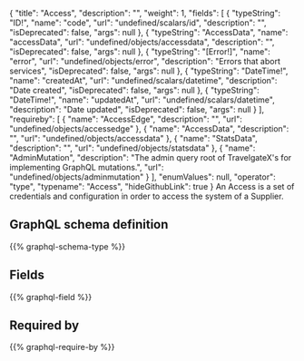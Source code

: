 {
  "title": "Access",
  "description": "",
  "weight": 1,
  "fields": [
    {
      "typeString": "ID!",
      "name": "code",
      "url": "undefined/scalars/id",
      "description": "",
      "isDeprecated": false,
      "args": null
    },
    {
      "typeString": "AccessData",
      "name": "accessData",
      "url": "undefined/objects/accessdata",
      "description": "",
      "isDeprecated": false,
      "args": null
    },
    {
      "typeString": "[Error!]",
      "name": "error",
      "url": "undefined/objects/error",
      "description": "Errors that abort services",
      "isDeprecated": false,
      "args": null
    },
    {
      "typeString": "DateTime!",
      "name": "createdAt",
      "url": "undefined/scalars/datetime",
      "description": "Date created",
      "isDeprecated": false,
      "args": null
    },
    {
      "typeString": "DateTime!",
      "name": "updatedAt",
      "url": "undefined/scalars/datetime",
      "description": "Date updated",
      "isDeprecated": false,
      "args": null
    }
  ],
  "requireby": [
    {
      "name": "AccessEdge",
      "description": "",
      "url": "undefined/objects/accessedge"
    },
    {
      "name": "AccessData",
      "description": "",
      "url": "undefined/objects/accessdata"
    },
    {
      "name": "StatsData",
      "description": "",
      "url": "undefined/objects/statsdata"
    },
    {
      "name": "AdminMutation",
      "description": "The admin query root of TravelgateX's for implementing GraphQL mutations.",
      "url": "undefined/objects/adminmutation"
    }
  ],
  "enumValues": null,
  "operator": "type",
  "typename": "Access",
  "hideGithubLink": true
}
An Access is a set of credentials and configuration in order to access the system of a Supplier.
## GraphQL schema definition

{{% graphql-schema-type %}}

## Fields

{{% graphql-field %}}

## Required by

{{% graphql-require-by %}}
